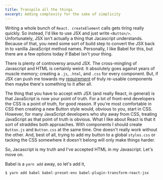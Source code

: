 ```yaml
---
title: Transpile all the things
excerpt: Adding complexity for the sake of simplicity
---
```


Writing a whole bunch of `React. createElement` calls gets tiring really quickly. So instead, I'd like to use JSX and just write `<Button/>`. Unfortunately, JSX isn't actually a thing that Jacascript understands. Because of that, you need some sort of build step to convert the JSX back in to vanilla JavaScript method names. Personally, I like Babel for this, but there are a few options today if Babel isn't your thing.

There is plenty of controversy around JSX. The cross-mingling of Javascript and HTML is certainly weird. It absolutely goes against years of muscle memory; creating a `.js`, `.html`, and `.css` for every component. But, if JSX can push me towards my [requirement](/2017/06/14/a-n00bs-intro-to-react) of truly re-usable components then maybe there's something to it after all.

The thing that you have to accept with JSX (and really React, in general) is that JavaScript is now your point of truth. For a lot of front-end developers the CSS is a point of truth, for good reason. If you're most comfortable in CSS then creating a new Button style would, obvious to you, start in CSS. However, for many JavaScript developers who shy away from CSS, treating JavaScript as that point of truth is obvious. What I like about React is that it sort of straddles both approaches. With components I should create `Button.js` and `Button.css` at the same time. One doesn't really work without the other. And, best of all, trying to add my button to a global `styles.css` or tacking the CSS somewhere it doesn't belong will only make things harder.

So, Jacascript is my truth and I've accepted HTML in my Javascript. Let's move on.

Babel is a `yarn add` away, so let's add it,

```shell
$ yarn add babel babel-preset-env babel-plugin-transform-react-jsx
```








